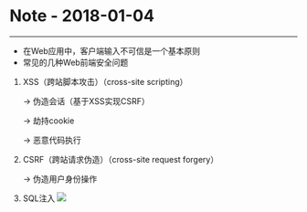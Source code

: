 # Note - 2018-01-04
***
* 在Web应用中，客户端输入不可信是一个基本原则
* 常见的几种Web前端安全问题
1. XSS（跨站脚本攻击）（cross-site scripting）

    -> 伪造会话（基于XSS实现CSRF）
    
    -> 劫持cookie
    
    -> 恶意代码执行

2. CSRF（跨站请求伪造）（cross-site request forgery）

    -> 伪造用户身份操作
    
3. SQL注入
![](https://segmentfault.com/img/remote/1460000012693782?w=803&h=428)
